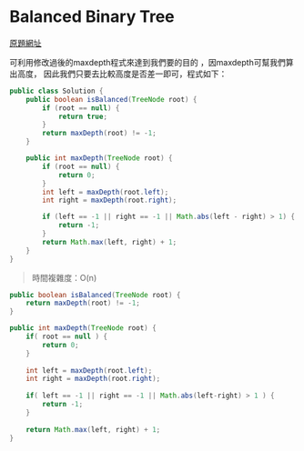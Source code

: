 # Balanced Binary Tree

[原題網址](http://www.lintcode.com/en/problem/balanced-binary-tree/)

可利用修改過後的maxdepth程式來達到我們要的目的 ，因maxdepth可幫我們算出高度，
因此我們只要去比較高度是否差一即可，程式如下：

```java
public class Solution {
    public boolean isBalanced(TreeNode root) {
        if (root == null) {
            return true;
        }
        return maxDepth(root) != -1;
    }

    public int maxDepth(TreeNode root) {
        if (root == null) {
            return 0;
        }
        int left = maxDepth(root.left);
        int right = maxDepth(root.right);

        if (left == -1 || right == -1 || Math.abs(left - right) > 1) {
            return -1;
        }
        return Math.max(left, right) + 1;
    }
}
```
 >時間複雜度：O(n)

```java
public boolean isBalanced(TreeNode root) {
    return maxDepth(root) != -1;
}

public int maxDepth(TreeNode root) {
    if( root == null ) {
        return 0;
    }
    
    int left = maxDepth(root.left);
    int right = maxDepth(root.right);
    
    if( left == -1 || right == -1 || Math.abs(left-right) > 1 ) {
        return -1;
    }
    
    return Math.max(left, right) + 1;
}
```